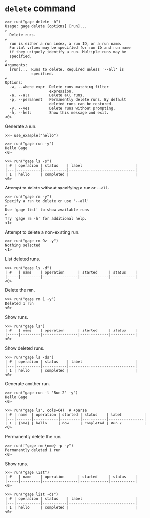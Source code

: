 # `delete` command

    >>> run("gage delete -h")
    Usage: gage delete [options] [run]...
    ⤶
      Delete runs.
    ⤶
      run is either a run index, a run ID, or a run name.
      Partial values may be specified for run ID and run name
      if they uniquely identify a run. Multiple runs may be
      specified.
    ⤶
    Arguments:
      [run]...  Runs to delete. Required unless '--all' is
                specified.
    ⤶
    Options:
      -w, --where expr  Delete runs matching filter
                        expression.
      -a, --all         Delete all runs.
      -p, --permanent   Permanently delete runs. By default
                        deleted runs can be restored.
      -y, --yes         Delete runs without prompting.
      -h, --help        Show this message and exit.
    <0>

Generate a run.

    >>> use_example("hello")

    >>> run("gage run -y")
    Hello Gage
    <0>

    >>> run("gage ls -s")
    | # | operation | status    | label                        |
    |---|-----------|-----------|------------------------------|
    | 1 | hello     | completed |                              |
    <0>

Attempt to delete without specifying a run or `--all`.

    >>> run("gage rm -y")
    Specify a run to delete or use '--all'.
    ⤶
    Use 'gage list' to show available runs.
    ⤶
    Try 'gage rm -h' for additional help.
    <1>

Attempt to delete a non-existing run.

    >>> run("gage rm 9z -y")
    Nothing selected
    <1>

List deleted runs.

    >>> run("gage ls -d")
    | #   | name    | operation      | started     | status    |
    |-----|---------|----------------|-------------|-----------|
    <0>

Delete the run.

    >>> run("gage rm 1 -y")
    Deleted 1 run
    <0>

Show runs.

    >>> run("gage ls")
    | #   | name    | operation      | started     | status    |
    |-----|---------|----------------|-------------|-----------|
    <0>

Show deleted runs.

    >>> run("gage ls -ds")
    | # | operation | status    | label                        |
    |---|-----------|-----------|------------------------------|
    | 1 | hello     | completed |                              |
    <0>

Generate another run.

    >>> run("gage run -l 'Run 2' -y")
    Hello Gage
    <0>

    >>> run("gage ls", cols=64)  # +parse
    | # | name  | operation | started | status    | label          |
    |---|-------|-----------|---------|-----------|----------------|
    | 1 | {nme} | hello     | now     | completed | Run 2          |
    <0>

Permanently delete the run.

    >>> run(f"gage rm {nme} -p -y")
    Permanently deleted 1 run
    <0>

Show runs.

    >>> run("gage list")
    | #   | name    | operation      | started     | status    |
    |-----|---------|----------------|-------------|-----------|
    <0>

    >>> run("gage list -ds")
    | # | operation | status    | label                        |
    |---|-----------|-----------|------------------------------|
    | 1 | hello     | completed |                              |
    <0>
